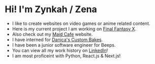 # Hi! I'm Zynkah / Zena
- I like to create websites on video games or anime related content.
- Here is my current project I am working on [Final Fantasy X](https://final-fantasy-x.vercel.app/).
- Also check out my [Maid Cafe](https://maid-cafe.vercel.app/) website.
- I have interned for [Danica's Custom Bakes](https://danicascustombakes.com/).
- I have been a junior software engineer for Beeps.
- You can view all my work history on [LinkedIn](https://www.linkedin.com/in/zena-creps/)!
- I am most proficeint with Python, React.js & Next.js!



